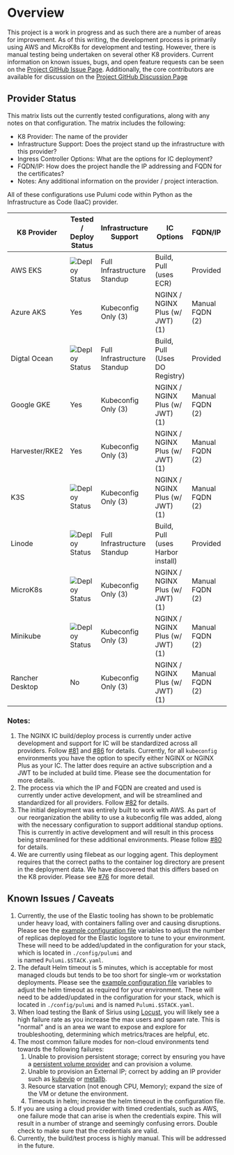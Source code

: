 # Overview

This project is a work in progress and as such there are a number of areas for improvement. As of this writing, the
development process is primarily using AWS and MicroK8s for development and testing. However, there is manual testing
being undertaken on several other K8 providers. Current information on known issues, bugs, and open feature requests can
be seen on the [Project GitHub Issue Page](https://github.com/nginxinc/kic-reference-architectures/issues).
Additionally, the core contributors are available for discussion on the
[Project GitHub Discussion Page](https://github.com/nginxinc/kic-reference-architectures/discussions)

## Provider Status

This matrix lists out the currently tested configurations, along with any notes on that configuration. The matrix
includes the following:

- K8 Provider: The name of the provider
- Infrastructure Support: Does the project stand up the infrastructure with this provider?
- Ingress Controller Options: What are the options for IC deployment?
- FQDN/IP: How does the project handle the IP addressing and FQDN for the certificates?
- Notes: Any additional information on the provider / project interaction.

All of these configurations use Pulumi code within Python as the Infrastructure as Code (IaaC) provider.

| K8 Provider     | Tested / Deploy Status                                                                                 | Infrastructure Support      | IC Options                        | FQDN/IP         | Notes                                            |
|-----------------|--------------------------------------------------------------------------------------------------------|-----------------------------|-----------------------------------|-----------------|--------------------------------------------------|
| AWS EKS         | ![Deploy Status](https://jenkins.mantawang.com/buildStatus/icon?job=mara_aws_prod&subject=Deploy)      | Full Infrastructure Standup | Build, Pull (uses ECR)            | Provided        |                                                  |
| Azure AKS       | Yes                                                                                                    | Kubeconfig Only (3)         | NGINX / NGINX Plus (w/ JWT) (1)   | Manual FQDN (2) |                                                  |
| Digtal Ocean    | ![Deploy Status](https://jenkins.mantawang.com/buildStatus/icon?job=mara_do_prod&subject=Deploy)       | Full Infrastructure Standup | Build, Pull (Uses DO Registry)    | Provided        | Requires DNS delegation to DO                    |
| Google GKE      | Yes                                                                                                    | Kubeconfig Only (3)         | NGINX / NGINX Plus (w/ JWT) (1)   | Manual FQDN (2) |                                                  |
| Harvester/RKE2  | Yes                                                                                                    | Kubeconfig Only (3)         | NGINX / NGINX Plus (w/ JWT) (1)   | Manual FQDN (2) | Needs Storage, K8 LoadBalancer                   |
| K3S             | ![Deploy Status](https://jenkins.mantawang.com/buildStatus/icon?job=mara_k3s_prod&subject=Deploy)      | Kubeconfig Only (3)         | NGINX / NGINX Plus (w/ JWT) (1)   | Manual FQDN (2) |                                                  |
| Linode          | ![Deploy Status](https://jenkins.mantawang.com/buildStatus/icon?job=mara_lke_prod&subject=Deploy)      | Full Infrastructure Standup | Build, Pull (uses Harbor install) | Provided        |                                                  |
| MicroK8s        | ![Deploy Status](https://jenkins.mantawang.com/buildStatus/icon?job=mara_mk8s_prod&subject=Deploy)     | Kubeconfig Only (3)         | NGINX / NGINX Plus (w/ JWT) (1)   | Manual FQDN (2) | Storage, DNS, and Metallb need to be Enabled (4) |
| Minikube        | ![Deploy Status](https://jenkins.mantawang.com/buildStatus/icon?job=mara_minikube_prod&subject=Deploy) | Kubeconfig Only (3)         | NGINX / NGINX Plus (w/ JWT) (1)   | Manual FQDN (2) |                                                  |
| Rancher Desktop | No                                                                                                     | Kubeconfig Only (3)         | NGINX / NGINX Plus (w/ JWT) (1)   | Manual FQDN (2) | Needs Storage, K8 LoadBalancer                   |

### Notes:

1. The NGINX IC build/deploy process is currently under active development and support for IC will be standardized
   across all providers. Follow [#81](https://github.com/nginxinc/kic-reference-architectures/issues/81) and
   [#86](https://github.com/nginxinc/kic-reference-architectures/issues/86) for details. Currently, for all `kubeconfig`
   environments you have the option to specify either NGINX or NGINX Plus as your IC. The latter does require an active
   subscription and a JWT to be included at build time. Please see the documentation for more details.
2. The process via which the IP and FQDN are created and used is currently under active development, and will be
   streamlined and standardized for all providers.
   Follow [#82](https://github.com/nginxinc/kic-reference-architectures/issues/82) for details.
3. The initial deployment was entirely built to work with AWS. As part of our reorganization the ability to use a
   kubeconfig file was added, along with the necessary configuration to support additional standup options. This is
   currently in active development and will result in this process being streamlined for these additional environments.
   Please follow
   [#80](https://github.com/nginxinc/kic-reference-architectures/issues/80) for details.
4. We are currently using filebeat as our logging agent. This deployment requires that the correct paths to the
   container log directory are present in the deployment data. We have discovered that this differs based on the K8
   provider. Please see [#76](https://github.com/nginxinc/kic-reference-architectures/issues/76) for more detail.

## Known Issues / Caveats

1. Currently, the use of the Elastic tooling has shown to be problematic under heavy load, with containers falling over
   and causing disruptions. Please see the [example configuration file](../config/pulumi/Pulumi.stackname.yaml.example)
   variables to adjust the number of replicas deployed for the Elastic logstore to tune to your environment. These will
   need to be added/updated in the configuration for your stack, which is located in `./config/pulumi` and  
   is named `Pulumi.$STACK.yaml`.
2. The default Helm timeout is 5 minutes, which is acceptable for most managed clouds but tends to be too short for
   single-vm or workstation deployments. Please see
   the [example configuration file](../config/pulumi/Pulumi.stackname.yaml.example)
   variables to adjust the helm timeout as required for your environment. These will need to be added/updated in the
   configuration for your stack, which is located in `./config/pulumi` and is named `Pulumi.$STACK.yaml`.
3. When load testing the Bank of Sirius using [Locust](https://locust.io/), you will likely see a high failure rate as
   you increase the max users and spawn rate. This is "normal" and is an area we want to expose and explore for
   troubleshooting, determining which metrics/traces are helpful, etc.
4. The most common failure modes for non-cloud environments tend towards the following failures:
    1. Unable to provision persistent storage; correct by ensuring you have a
       [persistent volume provider](https://kubernetes.io/docs/concepts/storage/persistent-volumes/) and can provision a
       volume.
    2. Unable to provision an External IP; correct by adding an IP provider such
       as [kubevip](https://kube-vip.chipzoller.dev/)
       or [metallb](https://metallb.org/).
    3. Resource starvation (not enough CPU, Memory); expand the size of the VM or detune the environment.
    4. Timeouts in helm; increase the helm timeout in the configuration file.
5. If you are using a cloud provider with timed credentials, such as AWS, one failure mode that can arise is when the
   credentials expire. This will result in a number of strange and seemingly confusing errors. Double check to make sure
   that the credentials are valid.
6. Currently, the build/test process is highly manual. This will be addressed in the future.
